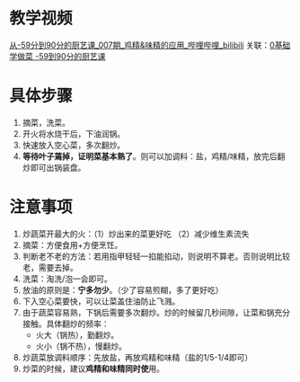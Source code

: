 # 教学视频

[从-59分到90分的厨艺课_007期_鸡精&味精的应用_哔哩哔哩_bilibili](https://www.bilibili.com/video/BV18h411o7MM/?spm_id_from=pageDriver&vd_source=f6d522f28072721da0e962ed83629041)
关联：[0基础学做菜 -59到90分的厨艺课](../0基础学做菜%20-59到90分的厨艺课.md)


# 具体步骤

1. 摘菜，洗菜。
2. 开火将水烧干后，下油润锅。
3. 快速放入空心菜，多次翻炒。
4. **等待叶子蔫掉，证明菜基本熟了**。则可以加调料：盐，鸡精/味精，放完后翻炒即可出锅装盘。






# 注意事项

1. 炒蔬菜开最大的火：（1）炒出来的菜更好吃 （2）减少维生素流失
2. 摘菜：方便食用+方便烹饪。
3. 判断老不老的方法：若用指甲轻轻一掐能掐动，则说明不算老。否则说明比较老，需要去掉。
4. 洗菜：淘洗/泡一会即可。
5. 放油的原则是：**宁多勿少**。（少了容易煎糊，多了更好吃）
6. 下入空心菜要快，可以让菜盖住油防止飞溅。
7. 由于蔬菜容易熟，下锅后需要多次翻炒。炒的时候留几秒间隙，让菜和锅充分接触。具体翻炒的频率：
	- 火大（锅热），勤翻炒。
	- 火小（锅不热），慢翻炒。
8. 炒蔬菜放调料顺序：先放盐，再放鸡精和味精（盐的1/5-1/4即可）
9. 炒菜的时候，建议**鸡精和味精同时使**用。